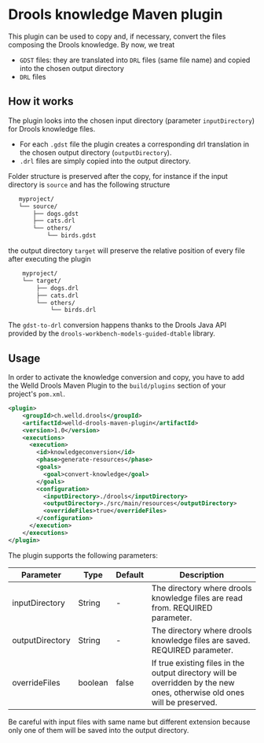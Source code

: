 # Drools knowledge Maven plugin

This plugin can be used to copy and, if necessary, convert the files composing the Drools knowledge.
By now, we treat
 - `GDST` files: they are translated into `DRL` files (same file name) and copied into the chosen output directory
 - `DRL` files
 

## How it works

The plugin looks into the chosen input directory (parameter `inputDirectory`) for Drools knowledge files.

 - For each `.gdst` file the plugin creates a corresponding drl translation in the chosen output directory (`outputDirectory`).
 - `.drl` files are simply copied into the output directory.

Folder structure is preserved after the copy, for instance if the input directory is `source` and has the following structure
 
 ```bash
    myproject/
    └── source/
        ├── dogs.gdst
        ├── cats.drl
        └── others/
            └── birds.gdst
```

the output directory `target` will preserve the relative position of every file after executing the plugin

```bash
    myproject/
    └── target/
        ├── dogs.drl
        ├── cats.drl
        └── others/
            └── birds.drl
```

The `gdst-to-drl` conversion happens thanks to the Drools Java API provided by the `drools-workbench-models-guided-dtable` library.

## Usage

In order to activate the knowledge conversion and copy, you have to add the Welld Drools Maven Plugin to the `build/plugins` section
of your project's `pom.xml`.

```xml
<plugin>
    <groupId>ch.welld.drools</groupId>
    <artifactId>welld-drools-maven-plugin</artifactId>
    <version>1.0</version>
    <executions>
      <execution>
        <id>knowledgeconversion</id>
        <phase>generate-resources</phase>
        <goals>
          <goal>convert-knowledge</goal>
        </goals>
        <configuration>
          <inputDirectory>./drools</inputDirectory>
          <outputDirectory>./src/main/resources</outputDirectory>
          <overrideFiles>true</overrideFiles>
        </configuration>
      </execution>
    </executions>
</plugin>
```

The plugin supports the following parameters:

 Parameter       | Type    | Default | Description                                                                   
 --------------- | ------- | ------- | -----------
 inputDirectory  | String  | -       | The directory where drools knowledge files are read from. REQUIRED parameter. 
 outputDirectory | String  | -       | The directory where drools knowledge files are saved. REQUIRED parameter.     
 overrideFiles   | boolean | false   | If true existing files in the output directory will be overridden by the new ones, otherwise old ones will be preserved.
 
Be careful with input files with same name but different extension because only one of them will be saved into the
output directory.
 
 